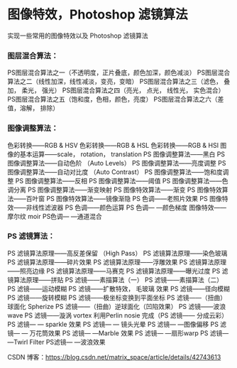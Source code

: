 # 图像特效，Photoshop 滤镜算法

实现一些常用的图像特效以及 Photoshop 滤镜算法 

### 图层混合算法：
PS图层混合算法之一（不透明度，正片叠底，颜色加深，颜色减淡）
PS图层混合算法之二（线性加深，线性减淡，变亮，变暗）
PS图层混合算法之三（滤色， 叠加， 柔光， 强光）
PS图层混合算法之四（亮光， 点光， 线性光， 实色混合）
PS图层混合算法之五（饱和度，色相，颜色，亮度）
PS图层混合算法之六（差值，溶解， 排除）


### 图像调整算法：
色彩转换——RGB & HSV
色彩转换——RGB & HSL
色彩转换——RGB & HSI
图像的基本运算——scale， rotation， translation
PS 图像调整算法——黑白
PS 图像调整算法——自动色阶 （Auto Levels）
PS 图像调整算法——亮度调整
PS 图像调整算法——自动对比度 （Auto Contrast）
PS 图像调整算法——饱和度调整
PS 图像调整算法——反相
PS 图像调整算法——阈值
PS 图像调整算法——色调分离
PS 图像调整算法——渐变映射
PS 图像特效算法——渐变
PS 图像特效算法——百叶窗
PS 图像特效算法——镜像渐隐
PS 色调——老照片效果
PS 图像特效——非线性滤波器
PS 色调——颜色运算
PS 色调— —颜色梯度
图像特效——摩尔纹 moir
PS色调— —通道混合


### PS 滤镜算法：
PS 滤镜算法原理——高反差保留 （High Pass）
PS 滤镜算法原理——染色玻璃
PS 滤镜算法原理——碎片效果
PS 滤镜算法原理——浮雕效果
PS 滤镜算法原理——照亮边缘
PS 滤镜算法原理——马赛克
PS 滤镜算法原理——曝光过度
PS 滤镜算法原理——拼贴
PS 滤镜——素描算法（一）
PS 滤镜——素描算法（二）
PS 滤镜——运动模糊
PS 滤镜——扩散特效， 毛玻璃 效果
PS 滤镜——径向模糊
PS 滤镜——旋转模糊
PS 滤镜——极坐标变换到平面坐标
PS 滤镜——（扭曲）球面化 Spherize
PS 滤镜——（扭曲）逆球面化（凹陷效果）
PS 滤镜——波浪 wave
PS 滤镜——漩涡 vortex
利用Perlin nosie 完成（PS 滤镜—— 分成云彩）
PS 滤镜— — sparkle 效果
PS 滤镜— — 镜头光晕
PS 滤镜— —图像偏移
PS 滤镜— — 万花筒效果
PS 滤镜— —Marble 效果
PS 滤镜— —扇形warp
PS 滤镜— —Twirl Filter
PS滤镜— —波浪效果


CSDN 博客：https://blog.csdn.net/matrix_space/article/details/42743613 